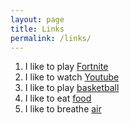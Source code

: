 ```yaml
---
layout: page
title: Links
permalink: /links/
---
```


1. I like to play [Fortnite][link1]
2. I like to watch [Youtube][link2]
3. I like to play [basketball][link3]
4. I like to eat [food][link4]
5. I like to breathe [air][link5]

[link1]: https://www.epicgames.com/fortnite/en-US/buy-now/battle-royale?utm_source=GoogleSearch&utm_medium=Search&utm_campaign=an*YH_pr*FNBR_ct*Search_pl*Brand_co*US_cr*exact&utm_id=847971038&utm_content=&gclid=EAIaIQobChMIuIOR1sX52gIVC8RkCh0dVwuzEAAYASAAEgKDQfD_BwE
[link2]: https://www.youtube.com/
[link3]: https://en.wikipedia.org/wiki/Basketball
[link4]: https://en.wikipedia.org/wiki/Food
[link5]: http://www.weatherquestions.com/What_is_air_made_of.htm
